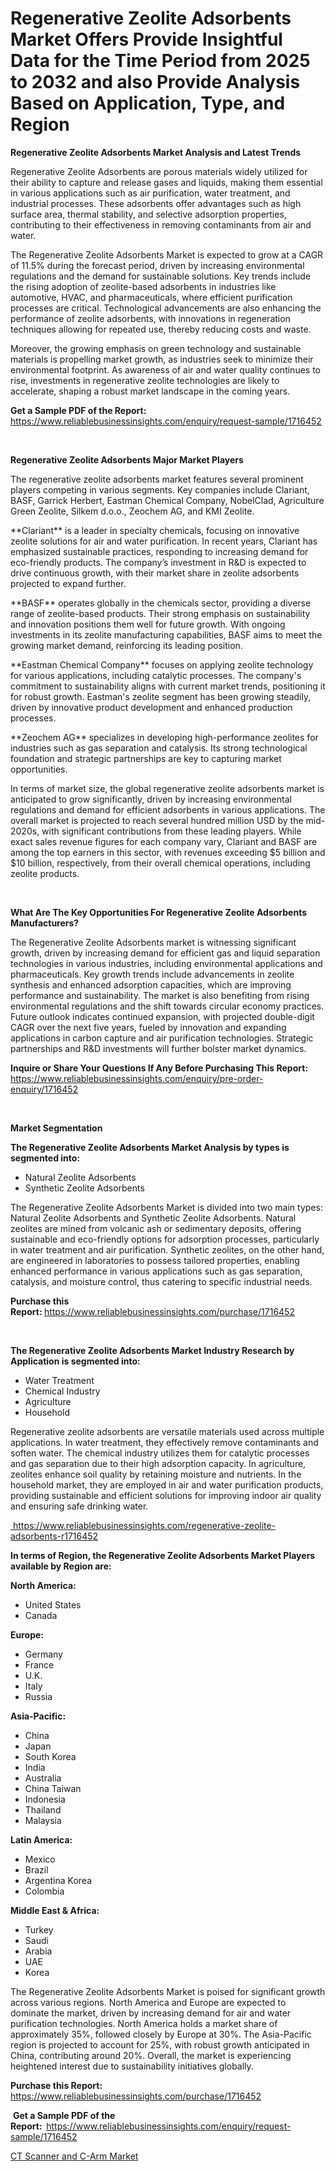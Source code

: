 <p><h1>Regenerative Zeolite Adsorbents Market Offers Provide Insightful Data for the Time Period from 2025 to 2032 and also Provide Analysis Based on Application, Type, and Region</h1></p><p><strong>Regenerative Zeolite Adsorbents Market Analysis and Latest Trends</strong></p>
<p><p>Regenerative Zeolite Adsorbents are porous materials widely utilized for their ability to capture and release gases and liquids, making them essential in various applications such as air purification, water treatment, and industrial processes. These adsorbents offer advantages such as high surface area, thermal stability, and selective adsorption properties, contributing to their effectiveness in removing contaminants from air and water.</p><p>The Regenerative Zeolite Adsorbents Market is expected to grow at a CAGR of 11.5% during the forecast period, driven by increasing environmental regulations and the demand for sustainable solutions. Key trends include the rising adoption of zeolite-based adsorbents in industries like automotive, HVAC, and pharmaceuticals, where efficient purification processes are critical. Technological advancements are also enhancing the performance of zeolite adsorbents, with innovations in regeneration techniques allowing for repeated use, thereby reducing costs and waste.</p><p>Moreover, the growing emphasis on green technology and sustainable materials is propelling market growth, as industries seek to minimize their environmental footprint. As awareness of air and water quality continues to rise, investments in regenerative zeolite technologies are likely to accelerate, shaping a robust market landscape in the coming years.</p></p>
<p><strong>Get a Sample PDF of the Report:&nbsp;</strong> <a href="https://www.reliablebusinessinsights.com/enquiry/request-sample/1716452?utm_campaign=3134&utm_medium=2&utm_source=Github&utm_content=ia&utm_term=28032025&utm_id=regenerative-zeolite-adsorbents">https://www.reliablebusinessinsights.com/enquiry/request-sample/1716452</a></p>
<p>&nbsp;</p>
<p><strong>Regenerative Zeolite Adsorbents Major Market Players</strong></p>
<p><p>The regenerative zeolite adsorbents market features several prominent players competing in various segments. Key companies include Clariant, BASF, Garrick Herbert, Eastman Chemical Company, NobelClad, Agriculture Green Zeolite, Silkem d.o.o., Zeochem AG, and KMI Zeolite.</p><p>**Clariant** is a leader in specialty chemicals, focusing on innovative zeolite solutions for air and water purification. In recent years, Clariant has emphasized sustainable practices, responding to increasing demand for eco-friendly products. The company’s investment in R&D is expected to drive continuous growth, with their market share in zeolite adsorbents projected to expand further.</p><p>**BASF** operates globally in the chemicals sector, providing a diverse range of zeolite-based products. Their strong emphasis on sustainability and innovation positions them well for future growth. With ongoing investments in its zeolite manufacturing capabilities, BASF aims to meet the growing market demand, reinforcing its leading position.</p><p>**Eastman Chemical Company** focuses on applying zeolite technology for various applications, including catalytic processes. The company's commitment to sustainability aligns with current market trends, positioning it for robust growth. Eastman's zeolite segment has been growing steadily, driven by innovative product development and enhanced production processes.</p><p>**Zeochem AG** specializes in developing high-performance zeolites for industries such as gas separation and catalysis. Its strong technological foundation and strategic partnerships are key to capturing market opportunities.</p><p>In terms of market size, the global regenerative zeolite adsorbents market is anticipated to grow significantly, driven by increasing environmental regulations and demand for efficient adsorbents in various applications. The overall market is projected to reach several hundred million USD by the mid-2020s, with significant contributions from these leading players. While exact sales revenue figures for each company vary, Clariant and BASF are among the top earners in this sector, with revenues exceeding $5 billion and $10 billion, respectively, from their overall chemical operations, including zeolite products.</p></p>
<p>&nbsp;</p>
<p><strong>What Are The Key Opportunities For Regenerative Zeolite Adsorbents Manufacturers?</strong></p>
<p><p>The Regenerative Zeolite Adsorbents market is witnessing significant growth, driven by increasing demand for efficient gas and liquid separation technologies in various industries, including environmental applications and pharmaceuticals. Key growth trends include advancements in zeolite synthesis and enhanced adsorption capacities, which are improving performance and sustainability. The market is also benefiting from rising environmental regulations and the shift towards circular economy practices. Future outlook indicates continued expansion, with projected double-digit CAGR over the next five years, fueled by innovation and expanding applications in carbon capture and air purification technologies. Strategic partnerships and R&D investments will further bolster market dynamics.</p></p>
<p><strong>Inquire or Share Your Questions If Any Before Purchasing This Report:</strong> <a href="https://www.reliablebusinessinsights.com/enquiry/pre-order-enquiry/1716452?utm_campaign=3134&utm_medium=2&utm_source=Github&utm_content=ia&utm_term=28032025&utm_id=regenerative-zeolite-adsorbents">https://www.reliablebusinessinsights.com/enquiry/pre-order-enquiry/1716452</a></p>
<p>&nbsp;</p>
<p><strong>Market Segmentation</strong></p>
<p><strong>The Regenerative Zeolite Adsorbents Market Analysis by types is segmented into:</strong></p>
<p><ul><li>Natural Zeolite Adsorbents</li><li>Synthetic Zeolite Adsorbents</li></ul></p>
<p><p>The Regenerative Zeolite Adsorbents Market is divided into two main types: Natural Zeolite Adsorbents and Synthetic Zeolite Adsorbents. Natural zeolites are mined from volcanic ash or sedimentary deposits, offering sustainable and eco-friendly options for adsorption processes, particularly in water treatment and air purification. Synthetic zeolites, on the other hand, are engineered in laboratories to possess tailored properties, enabling enhanced performance in various applications such as gas separation, catalysis, and moisture control, thus catering to specific industrial needs.</p></p>
<p><strong>Purchase this Report:&nbsp;</strong><a href="https://www.reliablebusinessinsights.com/purchase/1716452?utm_campaign=3134&utm_medium=2&utm_source=Github&utm_content=ia&utm_term=28032025&utm_id=regenerative-zeolite-adsorbents">https://www.reliablebusinessinsights.com/purchase/1716452</a></p>
<p>&nbsp;</p>
<p><strong>The Regenerative Zeolite Adsorbents Market Industry Research by Application is segmented into:</strong></p>
<p><ul><li>Water Treatment</li><li>Chemical Industry</li><li>Agriculture</li><li>Household</li></ul></p>
<p><p>Regenerative zeolite adsorbents are versatile materials used across multiple applications. In water treatment, they effectively remove contaminants and soften water. The chemical industry utilizes them for catalytic processes and gas separation due to their high adsorption capacity. In agriculture, zeolites enhance soil quality by retaining moisture and nutrients. In the household market, they are employed in air and water purification products, providing sustainable and efficient solutions for improving indoor air quality and ensuring safe drinking water.</p></p>
<p><a href="https://www.reliablebusinessinsights.com/regenerative-zeolite-adsorbents-r1716452?utm_campaign=3134&utm_medium=2&utm_source=Github&utm_content=ia&utm_term=28032025&utm_id=regenerative-zeolite-adsorbents">&nbsp;https://www.reliablebusinessinsights.com/regenerative-zeolite-adsorbents-r1716452</a></p>
<p><strong>In terms of Region, the Regenerative Zeolite Adsorbents Market Players available by Region are:</strong></p>
<p>
    <p> <strong> North America: </strong>
        <ul>
            <li>United States</li>
            <li>Canada</li>
        </ul>
        </p> 
    <p> <strong> Europe: </strong>
        <ul>
            <li>Germany</li>
            <li>France</li>
            <li>U.K.</li>
            <li>Italy</li>
            <li>Russia</li>
        </ul>
        </p> 
    <p> <strong> Asia-Pacific: </strong>
        <ul>
            <li>China</li>
            <li>Japan</li>
            <li>South Korea</li>
            <li>India</li>
            <li>Australia</li>
            <li>China Taiwan</li>
            <li>Indonesia</li>
            <li>Thailand</li>
            <li>Malaysia</li>
        </ul>
        </p> 
    <p> <strong> Latin America: </strong>
        <ul>
            <li>Mexico</li>
            <li>Brazil</li>
            <li>Argentina Korea</li>
            <li>Colombia</li>
        </ul>
        </p> 
    <p> <strong> Middle East & Africa: </strong>
        <ul>
            <li>Turkey</li>
            <li>Saudi</li>
            <li>Arabia</li>
            <li>UAE</li>
            <li>Korea</li>
        </ul>
    </p>
    </p>
<p><p>The Regenerative Zeolite Adsorbents Market is poised for significant growth across various regions. North America and Europe are expected to dominate the market, driven by increasing demand for air and water purification technologies. North America holds a market share of approximately 35%, followed closely by Europe at 30%. The Asia-Pacific region is projected to account for 25%, with robust growth anticipated in China, contributing around 20%. Overall, the market is experiencing heightened interest due to sustainability initiatives globally.</p></p>
<p><strong>Purchase this Report: </strong><a href="https://www.reliablebusinessinsights.com/purchase/1716452?utm_campaign=3134&utm_medium=2&utm_source=Github&utm_content=ia&utm_term=28032025&utm_id=regenerative-zeolite-adsorbents">https://www.reliablebusinessinsights.com/purchase/1716452</a></p>
<p>&nbsp;<strong>Get a Sample PDF of the Report:&nbsp;&nbsp;</strong><a href="https://www.reliablebusinessinsights.com/enquiry/request-sample/1716452?utm_campaign=3134&utm_medium=2&utm_source=Github&utm_content=ia&utm_term=28032025&utm_id=regenerative-zeolite-adsorbents">https://www.reliablebusinessinsights.com/enquiry/request-sample/1716452</a></p>
<p><strong></strong></p>
<p><p><a href="https://github.com/akermigarib/Market-Research-Report-List-1/blob/main/ct-scanner-and-c-arm-market.md?utm_campaign=3134&utm_medium=2&utm_source=Github&utm_content=ia&utm_term=28032025&utm_id=regenerative-zeolite-adsorbents">CT Scanner and C-Arm Market</a></p></p>